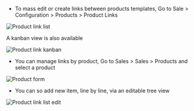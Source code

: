 - To mass edit or create links between products templates, Go to Sale \>
  Configuration \> Products \> Product Links

![Product link list](/../static/description/product_template_link_tree.png)

A kanban view is also available

![Product link kanban](/../static/description/product_template_link_kanban.png)

- You can manage links by product, Go to Sales \> Sales \> Products and
  select a product

![Product form](/../static/description/product_template_form.png)

- You can so add new item, line by line, via an editable tree view

![Product link list edit](/../static/description/product_template_link_tree_edit.png)
